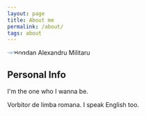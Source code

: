 ```yaml
---
layout: page
title: About me
permalink: /about/
tags: about
---
```


<img src="{{ site.baseurl }}/images/me-02.jpg" alt="Bogdan Alexandru Militaru" class="avatar"  style="max-height: 400px;border-radius: 50%;display: block;margin: 0 auto;"/>

## Personal Info

I'm the one who I wanna be. 

Vorbitor de limba romana. I speak English too.